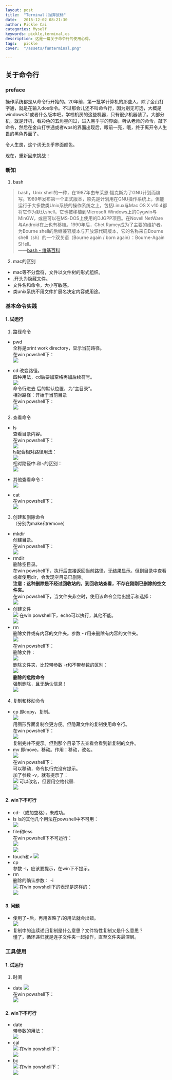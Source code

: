 ```yaml
---
layout: post  
title:  "Terminal：抛弃鼠标"  
date:   2015-12-02 08:21:30  
author: Pickle Cai  
categories: Myself  
keywords: pickle,terminal,os  
description: 这是一篇关于命令行的使用心得。  
tags:	pickle   
cover:  "/assets/funterminal.png"  

---  
```


## 关于命令行  

### preface
操作系统都是从命令行开始的。20年前，第一批学计算机的那些人，除了金山打字通，就是在输入dos命令。不过那会儿还不叫命令行，因为别无可选，大概是windows3.1或者什么版本吧，学校机房的这些机器，只有很少机器装了。大部分机，就是开机，看彩色的五角星闪过，进入黑乎乎的界面，听从老师的命令，敲下命令，然后在金山打字通或者wps的界面出现后，眼前一亮，哦，终于离开令人生畏的黑色界面了。  

令人生畏，这个词无关乎界面颜色。  

现在，重新回来挑战！  

### 新知  

1. bash  
> bash，Unix shell的一种，在1987年由布莱恩·福克斯为了GNU计划而编写。1989年发布第一个正式版本，原先是计划用在GNU操作系统上，但能运行于大多数类Unix系统的操作系统之上，包括Linux与Mac OS X v10.4都将它作为默认shell。它也被移植到Microsoft Windows上的Cygwin与MinGW，或是可以在MS-DOS上使用的DJGPP项目。在Novell NetWare与Android在上也有移植。1990年后，Chet Ramey成为了主要的维护者。为Bourne shell的后继兼容版本与开放源代码版本，它的名称来自Bourne shell（sh）的一个双关语（Bourne again / born again）：Bourne-Again SHell。  
> ——[bash - 维基百科](https://zh.wikipedia.org/wiki/Bash)  

2. mac的区别  
 - mac等不分盘符，文件以文件树的形式组织。  
 - .开头为隐藏文件。  
 - 文件名和命令，大小写敏感。  
 - 类unix系统不用文件扩展名决定内容或用途。  

### 基本命令实践  

#### 1. 试运行  
1. 路径命令  
 - pwd  
全称是print work directory，显示当前路径。    
在win powshell下：  
![](http://i5.tietuku.com/2df0ef42dc0f0847.png)    
 
 - cd 
改变路径。  
四种用法，cd后要加空格再加后续符号。  
![](http://7xotr7.com1.z0.glb.clouddn.com/15-12-2/78500236.jpg)  
命令行进去 后的默认位置，为“主目录”。  
相对路径：开始于当前目录  
在win powshell下：  
![](http://7xotr7.com1.z0.glb.clouddn.com/15-12-2/32169051.jpg)    

2. 查看命令  
 - ls  
查看目录内容。  
在win powshell下：  
![](http://7xotr7.com1.z0.glb.clouddn.com/15-12-2/42389593.jpg)  
ls配合相对路径用法：  
![](http://7xotr7.com1.z0.glb.clouddn.com/15-12-2/98101821.jpg)  
相对路径中.和~的区别：  
![](http://7xotr7.com1.z0.glb.clouddn.com/15-12-2/14338391.jpg)  

 - 其他查看命令：  
![](http://7xotr7.com1.z0.glb.clouddn.com/15-12-2/49623554.jpg)
 - cat  
在win powshell下：  
![](http://7xotr7.com1.z0.glb.clouddn.com/15-12-2/61137155.jpg)  

3. 创建和删除命令  
（分别为make和remove）  
 - mkdir  
创建目录。  
在win powshell下：   
![](http://7xotr7.com1.z0.glb.clouddn.com/15-12-2/52003107.jpg)  
 - rmdir  
删除空目录。  
在win powshell下，执行后直接返回当前路径，无结果显示。但到目录中查看或者使用dir，会发现空目录已删除。  
**注意：这种删除是不经过回收站的。到回收站查看，不存在刚刚已删除的空文件夹。**  
在win powshell下，当文件夹非空时，使用该命令会给出提示和选择：  
![](http://7xotr7.com1.z0.glb.clouddn.com/15-12-2/16817198.jpg)  
 - 创建文件  
![](http://7xotr7.com1.z0.glb.clouddn.com/15-12-2/85279120.jpg)
在win powshell下，echo可以执行，其他不能。    
![](http://7xotr7.com1.z0.glb.clouddn.com/15-12-2/81321629.jpg)
 - rm  
删除文件或有内容的文件夹。参数 - r用来删除有内容的文件夹。    
![](http://7xotr7.com1.z0.glb.clouddn.com/15-12-2/25256439.jpg)  
在win powshell下：   
删除文件：  
![](http://7xotr7.com1.z0.glb.clouddn.com/15-12-2/18714824.jpg)  
删除文件夹，比较带参数 -r和不带参数的区别：  
![](http://7xotr7.com1.z0.glb.clouddn.com/15-12-2/24416488.jpg)  
**删除的危险命令**  
强制删除，且无确认信息！  
![](http://7xotr7.com1.z0.glb.clouddn.com/15-12-2/39814387.jpg)  

4. 复制和移动命令  
 - cp 
即copy，复制。  
![](http://7xotr7.com1.z0.glb.clouddn.com/15-12-2/62666702.jpg)  
用图形界面复制会更方便。但隐藏文件的复制使用命令行。    
在win powshell下：  
![](http://7xotr7.com1.z0.glb.clouddn.com/15-12-2/21724161.jpg)  
复制完并不提示。但到那个目录下去查看会看到新复制的文件。  
 - mv 
即move，移动。作用：移动，改名。    
![](http://7xotr7.com1.z0.glb.clouddn.com/15-12-2/2181154.jpg)  
在win powshell下：  
可以移动，命令执行完没有提示。  
加了参数 -v，就有提示了：  
![](http://7xotr7.com1.z0.glb.clouddn.com/15-12-2/62937300.jpg)
可以改名，但要用空格代替.  
![](http://7xotr7.com1.z0.glb.clouddn.com/15-12-2/88818743.jpg)

#### 2. win下不可行  
 - cd-（或加空格），未成功。    
 - ls
ls的其他几个用法在powshell中不可用：  
![](http://7xotr7.com1.z0.glb.clouddn.com/15-12-2/97114727.jpg)  
 - file和less  
在win powshell下不可运行：   
![](http://7xotr7.com1.z0.glb.clouddn.com/15-12-2/74601566.jpg)    
![](http://7xotr7.com1.z0.glb.clouddn.com/15-12-2/77121652.jpg)  
 - touch和> 
![](http://7xotr7.com1.z0.glb.clouddn.com/15-12-2/31363595.jpg)  
 - cp  
参数 -l，应该要提示，在win下不提示。  
 - rm  
删除的确认参数： -i  
![](http://7xotr7.com1.z0.glb.clouddn.com/15-12-2/34915702.jpg)
在win powshell下的表现是这样的：  
![](http://7xotr7.com1.z0.glb.clouddn.com/15-12-2/3558620.jpg)

#### 3. 问题  

 - 使用了~后，再用省略了/的用法就会出错。   
![](http://7xotr7.com1.z0.glb.clouddn.com/15-12-2/81854137.jpg)  
 - 复制中的连续递归复制是什么意思？文件特性复制又是什么意思？  
懂了，循环递归就是连子文件夹一起操作，直至文件夹最深层。  

### 工具使用  

#### 1. 试运行  
1. 时间  
 - date 
![](http://7xotr7.com1.z0.glb.clouddn.com/15-12-2/73325330.jpg)  
在win powshell下：   
![](http://7xotr7.com1.z0.glb.clouddn.com/15-12-2/52783349.jpg)

#### 2. win下不可行     
 - date  
带参数的用法：  
![](http://7xotr7.com1.z0.glb.clouddn.com/15-12-2/39777723.jpg)
 - cal  
![](http://7xotr7.com1.z0.glb.clouddn.com/15-12-2/3879752.jpg)
在win powshell下：   
![](http://7xotr7.com1.z0.glb.clouddn.com/15-12-2/62121380.jpg)  
 - bc   
![](http://7xotr7.com1.z0.glb.clouddn.com/15-12-2/68352055.jpg)
在win powshell下：  
![](http://7xotr7.com1.z0.glb.clouddn.com/15-12-2/13184512.jpg) 
